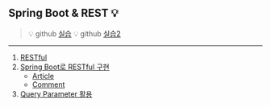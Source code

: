 ## Spring Boot & REST 💡
> 💡 github [실습](https://github.com/Jang2723/SpringBoot-Restful-Article-Comment)
> 💡 github [실습2](https://github.com/Jang2723/Spring-restaurant)
---
1. [RESTful](1.RESTful.md)
2. [Spring Boot로 RESTful 구현](2.Spring_Boot로_RESTful_구현.md)
   - [Article](2-1.Article.md)
   - [Comment](2-2.Comment.md)
3. [Query Parameter 활용](3.Query_Parameter_활용.md)